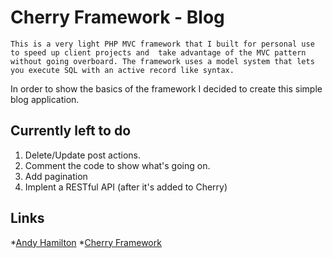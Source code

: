 Cherry Framework - Blog
=============

`This is a very light PHP MVC framework that I built for personal use to speed up client projects and 
take advantage of the MVC pattern without going overboard. The framework uses a model system that lets
you execute SQL with an active record like syntax.`

In order to show the basics of the framework I decided to create this simple blog application.

Currently left to do
------------

1. Delete/Update post actions.
2. Comment the code to show what's going on.
3. Add pagination
4. Implent a RESTful API (after it's added to Cherry)

Links
-------

*[Andy Hamilton](http://www.github.com/andyhmltn)
*[Cherry Framework](http://www.github.com/andyhmltn/Cherry-Framework)
